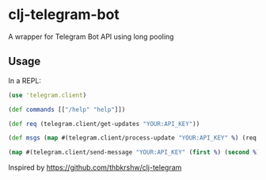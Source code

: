 # clj-telegram-bot
A wrapper for Telegram Bot API using long pooling


## Usage

In a REPL:

```clojure
(use 'telegram.client)

(def commands [["/help" "help"]])

(def req (telegram.client/get-updates "YOUR:API_KEY"))

(def msgs (map #(telegram.client/process-update "YOUR:API_KEY" %) (req :result) commands))

(map #(telegram.client/send-message "YOUR:API_KEY" (first %) (second %)) msgs)
```


Inspired by https://github.com/thbkrshw/clj-telegram
